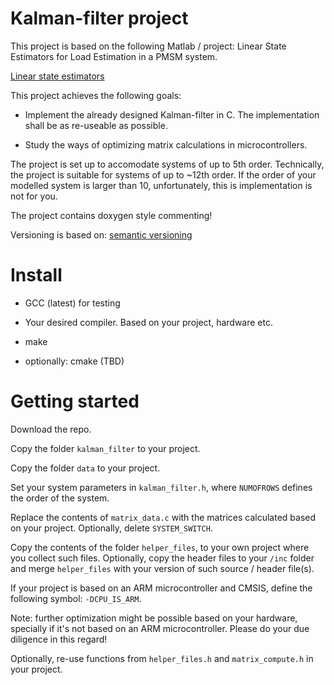 # Kalman-filter project
This project is based on the following Matlab / project: Linear State Estimators for Load Estimation in a PMSM system.

[Linear state estimators](https://github.com/barnatemesi/PMSM_FOC_LTID_Linear)

This project achieves the following goals:

- Implement the already designed Kalman-filter in C. The implementation shall be as re-useable as possible.

- Study the ways of optimizing matrix calculations in microcontrollers.

The project is set up to accomodate systems of up to 5th order. Technically, the project is suitable for systems of up to ~12th order.
If the order of your modelled system is larger than 10, unfortunately, this is implementation is not for you.

The project contains doxygen style commenting!

Versioning is based on: 
[semantic versioning](https://semver.org/)

# Install
- GCC (latest) for testing

- Your desired compiler. Based on your project, hardware etc.

- make

- optionally: cmake (TBD)

# Getting started
Download the repo.
 
Copy the folder `kalman_filter` to your project. 

Copy the folder `data` to your project. 

Set your system parameters in `kalman_filter.h`, where `NUMOFROWS` defines the order of the system.

Replace the contents of `matrix_data.c` with the matrices calculated based on your project. Optionally, delete `SYSTEM_SWITCH`.

Copy the contents of the folder `helper_files`, to your own project where you collect such files. Optionally, copy the header files to your `/inc` folder and merge `helper_files` with your version of such source / header file(s).

If your project is based on an ARM microcontroller and CMSIS, define the following symbol: `-DCPU_IS_ARM`.

Note: further optimization might be possible based on your hardware, specially if it's not based on an ARM microcontroller. Please do your due diligence in this regard!

Optionally, re-use functions from `helper_files.h` and `matrix_compute.h` in your project.
